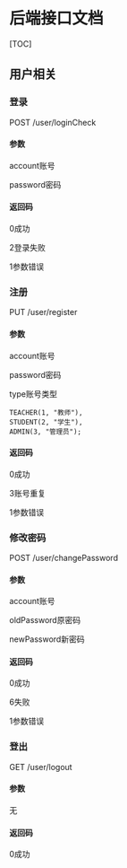 # 后端接口文档

[TOC]

## 用户相关

### 登录

POST /user/loginCheck

#### 参数

account账号 

password密码

#### 返回码

0成功

2登录失败

1参数错误



### 注册

PUT /user/register

#### 参数

account账号 

password密码

type账号类型

```
TEACHER(1, "教师"),
STUDENT(2, "学生"),
ADMIN(3, "管理员");
```

#### 返回码

0成功

3账号重复

1参数错误



### 修改密码

POST /user/changePassword

#### 参数

account账号

oldPassword原密码

newPassword新密码

#### 返回码

0成功

6失败

1参数错误



### 登出

GET /user/logout

#### 参数

无

#### 返回码

0成功